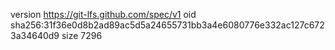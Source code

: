 version https://git-lfs.github.com/spec/v1
oid sha256:31f36e0d8b2ad89ac5d5a24655731bb3a4e6080776e332ac127c6723a34640d9
size 7296
